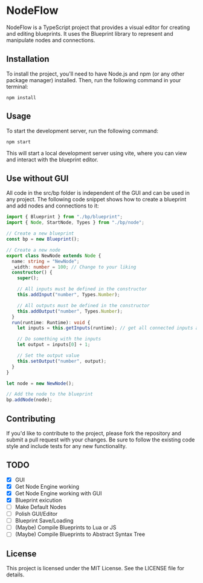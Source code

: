 # NodeFlow

NodeFlow is a TypeScript project that provides a visual editor for creating and editing blueprints. It uses the Blueprint library to represent and manipulate nodes and connections.

## Installation

To install the project, you'll need to have Node.js and npm (or any other package manager) installed. Then, run the following command in your terminal:

```
npm install
```

## Usage

To start the development server, run the following command:

```
npm start
```

This will start a local development server using vite, where you can view and interact with the blueprint editor.

## Use without GUI

All code in the src/bp folder is independent of the GUI and can be used in any project. The following code snippet shows how to create a blueprint and add nodes and connections to it:

```ts
import { Blueprint } from "./bp/blueprint";
import { Node, StartNode, Types } from "./bp/node";

// Create a new blueprint
const bp = new Blueprint();

// Create a new node
export class NewNode extends Node {
  name: string = "NewNode";
  _width: number = 100; // Change to your liking
  constructor() {
    super();

    // All inputs must be defined in the constructor
    this.addInput("number", Types.Number);

    // All outputs must be defined in the constructor
    this.addOutput("number", Types.Number);
  }
  run(runtime: Runtime): void {
    let inputs = this.getInputs(runtime); // get all connected inputs and there values

    // Do something with the inputs
    let output = inputs[0] + 1;

    // Set the output value
    this.setOutput("number", output);
  }
}

let node = new NewNode();

// Add the node to the blueprint
bp.addNode(node);
```

## Contributing

If you'd like to contribute to the project, please fork the repository and submit a pull request with your changes. Be sure to follow the existing code style and include tests for any new functionality.

## TODO

- [x] GUI
- [x] Get Node Engine working
- [x] Get Node Engine working with GUI
- [x] Blueprint exicution
- [ ] Make Default Nodes
- [ ] Polish GUI/Editor
- [ ] Blueprint Save/Loading
- [ ] (Maybe) Compile Blueprints to Lua or JS
- [ ] (Maybe) Compile Blueprints to Abstract Syntax Tree

## License

This project is licensed under the MIT License. See the LICENSE file for details.
